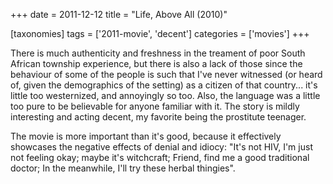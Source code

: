+++
date = 2011-12-12
title = "Life, Above All (2010)"

[taxonomies]
tags = ['2011-movie', 'decent']
categories = ['movies']
+++

There is much authenticity and freshness in the treament of poor South
African township experience, but there is also a lack of those since the
behaviour of some of the people is such that I've never witnessed (or
heard of, given the demographics of the setting) as a citizen of that
country... it's little too westernized, and annoyingly so too. Also,
the language was a little too pure to be believable for anyone familiar
with it. The story is mildly interesting and acting decent, my favorite
being the prostitute teenager.

The movie is more important than it's good, because it effectively
showcases the negative effects of denial and idiocy: "It's not HIV,
I'm just not feeling okay; maybe it's witchcraft; Friend, find me a
good traditional doctor; In the meanwhile, I'll try these herbal
thingies".
